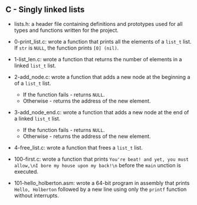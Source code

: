 ## C - Singly linked lists

* lists.h: a header file containing definitions and prototypes used for all types and functions written for the project.

* 0-print_list.c: wrote a function that prints all the elements of a `list_t` list. If `str` is `NULL`, the function prints `[0] (nil)`.

* 1-list_len.c: wrote a function that returns the number of elements in a linked `list_t` list.

* 2-add_node.c: wrote a function that adds a new node at the beginning a of a `list_t` list.
    * If the function fails - returns `NULL`.
    * Otherwise - returns the address of the new element.

* 3-add_node_end.c: wrote a function that adds a new node at the end of a linked `list_t` list.
    * If the function fails - returns `NULL`.
    * Otherwise - returns the address of the new element.

* 4-free_list.c: wrote a function that frees a `list_t` list.

* 100-first.c: wrote a function that prints `You're beat! and yet, you must allow,\nI bore my house upon my back!\n` before the `main` unction is executed.

* 101-hello_holberton.asm: wrote a 64-bit program in assembly that prints `Hello, Holberton` followed by a new line using only the `printf` function without interrupts.
